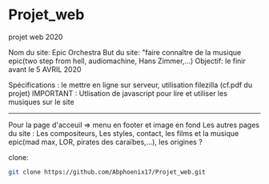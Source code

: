 # Projet_web
 projet web 2020
  
  Nom du site: Epic Orchestra 
  But du site: "faire connaître de la musique epic(two step from hell, audiomachine, Hans Zimmer,...) 
  Objectif: le finir avant le 5 AVRIL 2020
  
  Spécifications : le mettre en ligne sur serveur, utilisation filezilla (cf.pdf du projet)
                IMPORTANT : Utlisation de javascript pour lire et utiliser les musiques sur le site


_______________________________________________________________________________________________________

Pour la page d'acceuil => menu en footer et image en fond 
Les autres pages du site : Les compositeurs, Les styles, contact, les films et la musique epic(mad max, LOR, pirates des caraïbes,...), les origines ?



clone: 
```bash
git clone https://github.com/Abphoenix17/Projet_web.git
```
